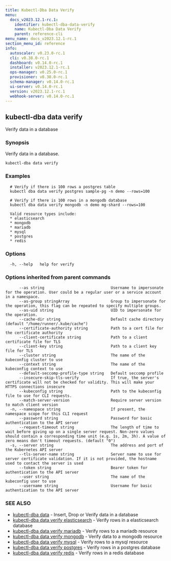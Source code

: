 ```yaml
---
title: Kubectl-Dba Data Verify
menu:
  docs_v2023.12.1-rc.1:
    identifier: kubectl-dba-data-verify
    name: Kubectl-Dba Data Verify
    parent: reference-cli
menu_name: docs_v2023.12.1-rc.1
section_menu_id: reference
info:
  autoscaler: v0.23.0-rc.1
  cli: v0.38.0-rc.1
  dashboard: v0.14.0-rc.1
  installer: v2023.12.1-rc.1
  ops-manager: v0.25.0-rc.1
  provisioner: v0.38.0-rc.1
  schema-manager: v0.14.0-rc.1
  ui-server: v0.14.0-rc.1
  version: v2023.12.1-rc.1
  webhook-server: v0.14.0-rc.1
---
```


## kubectl-dba data verify

Verify data in a database

### Synopsis

Verify data in a database.

```
kubectl-dba data verify
```

### Examples

```
  # Verify if there is 100 rows a postgres table
  kubectl dba data verify postgres sample-pg -n demo --rows=100
  
  # Verify if there is 100 rows in a mongodb database
  kubectl dba data verify mongodb -n demo mg-shard --rows=100
  
  Valid resource types include:
  * elasticsearch
  * mongodb
  * mariadb
  * mysql
  * postgres
  * redis
```

### Options

```
  -h, --help   help for verify
```

### Options inherited from parent commands

```
      --as string                             Username to impersonate for the operation. User could be a regular user or a service account in a namespace.
      --as-group stringArray                  Group to impersonate for the operation, this flag can be repeated to specify multiple groups.
      --as-uid string                         UID to impersonate for the operation.
      --cache-dir string                      Default cache directory (default "/home/runner/.kube/cache")
      --certificate-authority string          Path to a cert file for the certificate authority
      --client-certificate string             Path to a client certificate file for TLS
      --client-key string                     Path to a client key file for TLS
      --cluster string                        The name of the kubeconfig cluster to use
      --context string                        The name of the kubeconfig context to use
      --default-seccomp-profile-type string   Default seccomp profile
      --insecure-skip-tls-verify              If true, the server's certificate will not be checked for validity. This will make your HTTPS connections insecure
      --kubeconfig string                     Path to the kubeconfig file to use for CLI requests.
      --match-server-version                  Require server version to match client version
  -n, --namespace string                      If present, the namespace scope for this CLI request
      --password string                       Password for basic authentication to the API server
      --request-timeout string                The length of time to wait before giving up on a single server request. Non-zero values should contain a corresponding time unit (e.g. 1s, 2m, 3h). A value of zero means don't timeout requests. (default "0")
  -s, --server string                         The address and port of the Kubernetes API server
      --tls-server-name string                Server name to use for server certificate validation. If it is not provided, the hostname used to contact the server is used
      --token string                          Bearer token for authentication to the API server
      --user string                           The name of the kubeconfig user to use
      --username string                       Username for basic authentication to the API server
```

### SEE ALSO

* [kubectl-dba data](/docs/v2023.12.1-rc.1/reference/cli/kubectl-dba_data)	 - Insert, Drop or Verify data in a database
* [kubectl-dba data verify elasticsearch](/docs/v2023.12.1-rc.1/reference/cli/kubectl-dba_data_verify_elasticsearch)	 - Verify rows in a elasticsearch database
* [kubectl-dba data verify mariadb](/docs/v2023.12.1-rc.1/reference/cli/kubectl-dba_data_verify_mariadb)	 - Verify rows to a mariadb resource
* [kubectl-dba data verify mongodb](/docs/v2023.12.1-rc.1/reference/cli/kubectl-dba_data_verify_mongodb)	 - Verify data to a mongodb resource
* [kubectl-dba data verify mysql](/docs/v2023.12.1-rc.1/reference/cli/kubectl-dba_data_verify_mysql)	 - Verify rows to a mysql resource
* [kubectl-dba data verify postgres](/docs/v2023.12.1-rc.1/reference/cli/kubectl-dba_data_verify_postgres)	 - Verify rows in a postgres database
* [kubectl-dba data verify redis](/docs/v2023.12.1-rc.1/reference/cli/kubectl-dba_data_verify_redis)	 - Verify rows in a redis database

